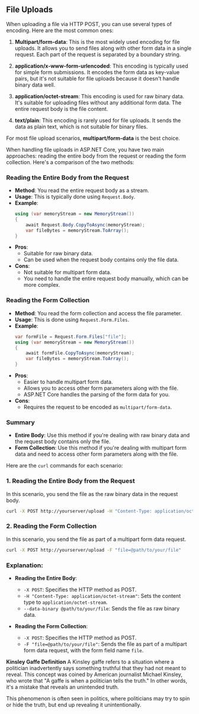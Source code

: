 ## File Uploads

When uploading a file via HTTP POST, you can use several types of encoding. Here are the most common ones:

1. **Multipart/form-data**: This is the most widely used encoding for file uploads. It allows you to send files along with other form data in a single request. Each part of the request is separated by a boundary string.

2. **application/x-www-form-urlencoded**: This encoding is typically used for simple form submissions. It encodes the form data as key-value pairs, but it's not suitable for file uploads because it doesn't handle binary data well.

3. **application/octet-stream**: This encoding is used for raw binary data. It's suitable for uploading files without any additional form data. The entire request body is the file content.

4. **text/plain**: This encoding is rarely used for file uploads. It sends the data as plain text, which is not suitable for binary files.

For most file upload scenarios, **multipart/form-data** is the best choice. 


When handling file uploads in ASP.NET Core, you have two main approaches: reading the entire body from the request or reading the form collection. Here's a comparison of the two methods:

### Reading the Entire Body from the Request
- **Method**: You read the entire request body as a stream.
- **Usage**: This is typically done using `Request.Body`.
- **Example**:
  ```csharp
  using (var memoryStream = new MemoryStream())
  {
      await Request.Body.CopyToAsync(memoryStream);
      var fileBytes = memoryStream.ToArray();
  }
  ```
- **Pros**:
  - Suitable for raw binary data.
  - Can be used when the request body contains only the file data.
- **Cons**:
  - Not suitable for multipart form data.
  - You need to handle the entire request body manually, which can be more complex.

### Reading the Form Collection
- **Method**: You read the form collection and access the file parameter.
- **Usage**: This is done using `Request.Form.Files`.
- **Example**:
  ```csharp
  var formFile = Request.Form.Files["file"];
  using (var memoryStream = new MemoryStream())
  {
      await formFile.CopyToAsync(memoryStream);
      var fileBytes = memoryStream.ToArray();
  }
  ```
- **Pros**:
  - Easier to handle multipart form data.
  - Allows you to access other form parameters along with the file.
  - ASP.NET Core handles the parsing of the form data for you.
- **Cons**:
  - Requires the request to be encoded as `multipart/form-data`.

### Summary
- **Entire Body**: Use this method if you're dealing with raw binary data and the request body contains only the file.
- **Form Collection**: Use this method if you're dealing with multipart form data and need to access other form parameters along with the file.

Here are the `curl` commands for each scenario:

### 1. Reading the Entire Body from the Request
In this scenario, you send the file as the raw binary data in the request body.

```sh
curl -X POST http://yourserver/upload -H "Content-Type: application/octet-stream" --data-binary @path/to/your/file
```

### 2. Reading the Form Collection
In this scenario, you send the file as part of a multipart form data request.

```sh
curl -X POST http://yourserver/upload -F "file=@path/to/your/file"
```

### Explanation:
- **Reading the Entire Body**:
  - `-X POST`: Specifies the HTTP method as POST.
  - `-H "Content-Type: application/octet-stream"`: Sets the content type to `application/octet-stream`.
  - `--data-binary @path/to/your/file`: Sends the file as raw binary data.

- **Reading the Form Collection**:
  - `-X POST`: Specifies the HTTP method as POST.
  - `-F "file=@path/to/your/file"`: Sends the file as part of a multipart form data request, with the form field name `file`.


**Kinsley Gaffe Definition**
A Kinsley gaffe refers to a situation where a politician inadvertently says something truthful that they had not meant to reveal. This concept was coined by American journalist Michael Kinsley, who wrote that "A gaffe is when a politician tells the truth." In other words, it's a mistake that reveals an unintended truth.

This phenomenon is often seen in politics, where politicians may try to spin or hide the truth, but end up revealing it unintentionally.










